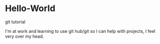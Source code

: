 # Hello-World
git tutorial

I'm at work and learning to use git hub/git so I can help with projects, I feel very over my head.
